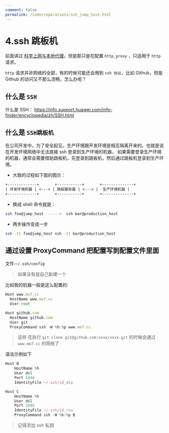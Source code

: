 ```yaml
---
comment: false
permalink: /coder/operations/ssh_jump_host.html
---
```


# 4.ssh 跳板机

前面讲过 [科学上网与本地代理](/misc/proxy_wall_ready.html)，但是那只是在配置 `http_proxy` ，只适用于 `http` 请求。

`http` 请求并非网络的全部，有的时候可能还会用到 `ssh 协议`，比如 Github，但是 Github 的访问又不那么流畅，怎么办呢？

## 什么是 `SSH`

什么是 SSH：
<https://info.support.huawei.com/info-finder/encyclopedia/zh/SSH.html>

## 什么是 `SSH跳板机`

在公司开发中，为了安全起见，生产环境跟开发环境是相互隔离开来的。也就是说在开发环境网络中无法直接 ssh 登录到生产环境的机器， 如果需要登录生产环境的机器，通常会需要借助跳板机，先登录到跳板机，然后通过跳板机登录到生产环境。

- 大致的过程如下面的图示：

```txt
+-------------+       +-----------+       +--------------+
| 开发环境机器 | <---> | 跳板服务器 | <---> |  生产环境机器 |
+-------------+       +-----------+       +--------------+
```

- 换成 shell 命令就是：

```bash
ssh foo@jump_host  ----->  ssh bar@production_host
```

- 两步操作变成一步

```bash
ssh -tt foo@jump_host ssh -tt bar@production_host
```

## 通过设置 ProxyCommand 把配置写到配置文件里面

文件:`~/.ssh/config`

> 如果没有就自己新建一个

比如我的机器一般是这么配置的:

```js
Host www.mo7.cc
  HostName www.mo7.cc
  User root

Host github.com
  HostName github.com
  User git
  ProxyCommand ssh -W %h:%p www.mo7.cc

```

> 这样 在执行 `git clone git@github.com:xxxx/xxxx.git` 的时候会通过 `www.mo7.cc` 的网络了

语法示例如下

```js
Host B
    HostName %h
    User dsl
    Port 1046
    IdentityFile ~/.ssh/id_dsa

Host C
    HostName %h
    User dsl
    Port 1046
    IdentityFile ~/.ssh/id_rsa
    ProxyCommand ssh -W %h:%p B

```

> 记得添加 ssh 私钥
